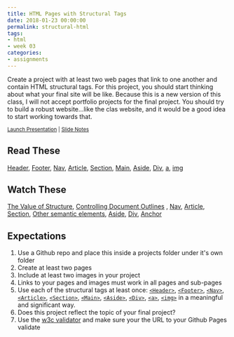 ```yaml
---
title: HTML Pages with Structural Tags
date: 2018-01-23 00:00:00
permalink: structural-html
tags:
- html
- week 03
categories:
- assignments
---
```


Create a project with at least two web pages that link to one another and contain HTML structural tags. For this project, you should start thinking about what your final site will be like. Because this is a new version of this class, I will not accept portfolio projects for the final project. You should try to build a robust website...like the clas website, and it would be a good idea to start working towards that.

<small><i class="fab fa-slideshare"></i> [Launch Presentation](/fid/slides/slides.html?d=03_structural-html&) | <i class="fas fa-file-alt"></i> [Slide Notes](/fid/slides/03_structural-html.html)</small>

<!-- more -->

## Read These
[Header](https://developer.mozilla.org/en-US/docs/Web/HTML/Element/header), [Footer](https://developer.mozilla.org/en-US/docs/Web/HTML/Element/footer), [Nav](https://developer.mozilla.org/en-US/docs/Web/HTML/Element/nav), [Article](https://www.lynda.com/Web-Development-tutorials/article-element/170427/196155-4.html), [Section](https://developer.mozilla.org/en-US/docs/Web/HTML/Element/section), [Main](https://developer.mozilla.org/en-US/docs/Web/HTML/Element/main), [Aside](https://developer.mozilla.org/en-US/docs/Web/HTML/Element/aside), [Div](https://developer.mozilla.org/en-US/docs/Web/HTML/Element/div), [a](https://developer.mozilla.org/en-US/docs/Web/HTML/Element/a), [img](https://developer.mozilla.org/en-US/docs/Web/HTML/Element/img)

## Watch These
[The Value of Structure](https://www.lynda.com/Web-Development-tutorials/value-structure/170427/196152-4.html), [Controlling Document Outlines](https://www.lynda.com/Web-Development-tutorials/Controlling-document-outlines/170427/196153-4.html) , [Nav](https://www.lynda.com/Web-Development-tutorials/nav-element/170427/196154-4.html), [Article](https://developer.mozilla.org/en-US/docs/Web/HTML/Element/article), [Section](https://www.lynda.com/Web-Development-tutorials/section-element/170427/196156-4.html), [Other semantic elements](https://www.lynda.com/Web-Development-tutorials/Other-semantic-elements/170427/196159-4.html), [Aside](https://www.lynda.com/Web-Development-tutorials/aside-element/170427/196157-4.html), [Div](https://www.lynda.com/Web-Development-tutorials/div-element/170427/196158-4.html), [Anchor](https://www.linkedin.com/learning/html-essential-training/exploring-the-anchor-element) 

## Expectations
1. Use a Github repo and place this inside a projects folder under it's own folder
1. Create at least two pages
1. Include at least two images in your project
1. Links to your pages and images must work in all pages and sub-pages
1. Use each of the structural tags at least once: [`<Header>`](https://developer.mozilla.org/en-US/docs/Web/HTML/Element/header), [`<Footer>`](https://developer.mozilla.org/en-US/docs/Web/HTML/Element/footer), [`<Nav>`](https://developer.mozilla.org/en-US/docs/Web/HTML/Element/nav), [`<Article>`](https://www.lynda.com/Web-Development-tutorials/article-element/170427/196155-4.html), [`<Section>`](https://developer.mozilla.org/en-US/docs/Web/HTML/Element/section), [`<Main>`](https://developer.mozilla.org/en-US/docs/Web/HTML/Element/main), [`<Aside>`](https://developer.mozilla.org/en-US/docs/Web/HTML/Element/aside), [`<Div>`](https://developer.mozilla.org/en-US/docs/Web/HTML/Element/div), [`<a>`](https://developer.mozilla.org/en-US/docs/Web/HTML/Element/a), [`<img>`](https://developer.mozilla.org/en-US/docs/Web/HTML/Element/img) in a meaningful and significant way.
1. Does this project reflect the topic of your final project?
1. Use the [w3c validator](https://validator.w3.org/) and make sure your the URL to your Github Pages validate